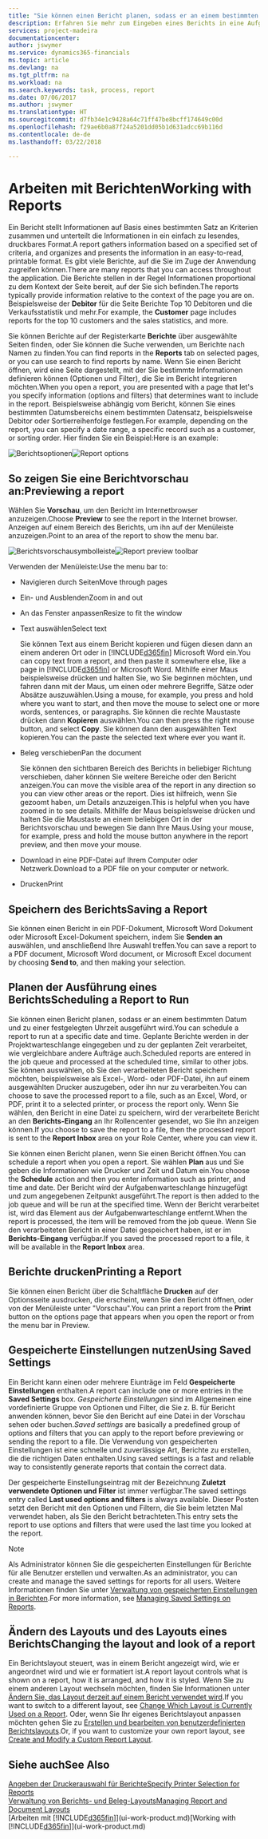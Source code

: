 ```yaml
---
title: "Sie können einen Bericht planen, sodass er an einem bestimmten Datum und zu einer festgelegten Uhrzeit ausgeführt wird | Microsoft Docs"
description: Erfahren Sie mehr zum Eingeben eines Berichts in eine Aufgabenwarteschlange und das Planen der Verarbeitung an einem bestimmten Datum und Uhrzeit.
services: project-madeira
documentationcenter: 
author: jswymer
ms.service: dynamics365-financials
ms.topic: article
ms.devlang: na
ms.tgt_pltfrm: na
ms.workload: na
ms.search.keywords: task, process, report
ms.date: 07/06/2017
ms.author: jswymer
ms.translationtype: HT
ms.sourcegitcommit: d7fb34e1c9428a64c71ff47be8bcff174649c00d
ms.openlocfilehash: f29ae6b0a87f24a5201dd05b1d631adcc69b116d
ms.contentlocale: de-de
ms.lasthandoff: 03/22/2018

---
```

# <a name="working-with-reports"></a><span data-ttu-id="24a2b-103">Arbeiten mit Berichten</span><span class="sxs-lookup"><span data-stu-id="24a2b-103">Working with Reports</span></span>
<span data-ttu-id="24a2b-104">Ein Bericht stellt Informationen auf Basis eines bestimmten Satz an Kriterien zusammen und unterteilt die Informationen in ein einfach zu lesendes, druckbares Format.</span><span class="sxs-lookup"><span data-stu-id="24a2b-104">A report gathers information based on a specified set of criteria, and organizes and presents the information in an easy-to-read, printable format.</span></span> <span data-ttu-id="24a2b-105">Es gibt viele Berichte, auf die Sie im Zuge der Anwendung zugreifen können.</span><span class="sxs-lookup"><span data-stu-id="24a2b-105">There are many reports that you can access throughout the application.</span></span> <span data-ttu-id="24a2b-106">Die Berichte stellen in der Regel Informationen proportional zu dem Kontext der Seite bereit, auf der Sie sich befinden.</span><span class="sxs-lookup"><span data-stu-id="24a2b-106">The reports typically provide information relative to the context of the page you are on.</span></span> <span data-ttu-id="24a2b-107">Beispielsweise der **Debitor** für die Seite Berichte Top 10 Debitoren und die Verkaufsstatistik und mehr.</span><span class="sxs-lookup"><span data-stu-id="24a2b-107">For example, the **Customer** page includes reports for the top 10 customers and the sales statistics, and more.</span></span>

<span data-ttu-id="24a2b-108">Sie können Berichte auf der Registerkarte **Berichte** über ausgewählte Seiten finden, oder Sie können die Suche verwenden, um Berichte nach Namen zu finden.</span><span class="sxs-lookup"><span data-stu-id="24a2b-108">You can find reports in the **Reports** tab on selected pages, or you can use search to find reports by name.</span></span> <span data-ttu-id="24a2b-109">Wenn Sie einen Bericht öffnen, wird eine Seite dargestellt, mit der Sie bestimmte Informationen definieren können (Optionen und Filter), die Sie im Bericht integrieren möchten.</span><span class="sxs-lookup"><span data-stu-id="24a2b-109">When you open a report, you are presented with a page that let's you specify information (options and filters) that determines want to include in the report.</span></span> <span data-ttu-id="24a2b-110">Beispielsweise abhängig vom Bericht, können Sie eines bestimmten Datumsbereichs einem bestimmten Datensatz, beispielsweise Debitor oder Sortierreihenfolge festlegen.</span><span class="sxs-lookup"><span data-stu-id="24a2b-110">For example, depending on the report, you can specify a date range, a specific record such as a customer, or sorting order.</span></span> <span data-ttu-id="24a2b-111">Hier finden Sie ein Beispiel:</span><span class="sxs-lookup"><span data-stu-id="24a2b-111">Here is an example:</span></span>

<span data-ttu-id="24a2b-112">![Berichtsoptionen](media/report_options.png "Berichtsoptionen")</span><span class="sxs-lookup"><span data-stu-id="24a2b-112">![Report options](media/report_options.png "Report options")</span></span>

## <a name="previewing-a-report"></a><span data-ttu-id="24a2b-113">So zeigen Sie eine Berichtvorschau an:</span><span class="sxs-lookup"><span data-stu-id="24a2b-113">Previewing a report</span></span>
<span data-ttu-id="24a2b-114">Wählen Sie **Vorschau**, um den Bericht im Internetbrowser anzuzeigen.</span><span class="sxs-lookup"><span data-stu-id="24a2b-114">Choose **Preview** to see the report in the Internet browser.</span></span> <span data-ttu-id="24a2b-115">Anzeigen auf einem Bereich des Berichts, um ihn auf der Menüleiste anzuzeigen.</span><span class="sxs-lookup"><span data-stu-id="24a2b-115">Point to an area of the report to show the menu bar.</span></span>  

<span data-ttu-id="24a2b-116">![Berichtsvorschausymbolleiste](media/report_viewer.png "Berichtsvorschausymbolleiste")</span><span class="sxs-lookup"><span data-stu-id="24a2b-116">![Report preview toolbar](media/report_viewer.png "Report preview toolbar")</span></span>

<span data-ttu-id="24a2b-117">Verwenden der Menüleiste:</span><span class="sxs-lookup"><span data-stu-id="24a2b-117">Use the menu bar to:</span></span>

-   <span data-ttu-id="24a2b-118">Navigieren durch Seiten</span><span class="sxs-lookup"><span data-stu-id="24a2b-118">Move through pages</span></span>
-   <span data-ttu-id="24a2b-119">Ein- und Ausblenden</span><span class="sxs-lookup"><span data-stu-id="24a2b-119">Zoom in and out</span></span>
-   <span data-ttu-id="24a2b-120">An das Fenster anpassen</span><span class="sxs-lookup"><span data-stu-id="24a2b-120">Resize to fit the window</span></span>
-   <span data-ttu-id="24a2b-121">Text auswählen</span><span class="sxs-lookup"><span data-stu-id="24a2b-121">Select text</span></span>

    <span data-ttu-id="24a2b-122">Sie können Text aus einem Bericht kopieren und fügen diesen dann an einem anderen Ort oder in [!INCLUDE[d365fin](includes/d365fin_md.md)] Microsoft Word ein.</span><span class="sxs-lookup"><span data-stu-id="24a2b-122">You can copy text from a report, and then paste it somewhere else, like a page in [!INCLUDE[d365fin](includes/d365fin_md.md)] or Microsoft Word.</span></span>  <span data-ttu-id="24a2b-123">Mithilfe einer Maus beispielsweise drücken und halten Sie, wo Sie beginnen möchten, und fahren dann mit der Maus, um einen oder mehrere Begriffe, Sätze oder Absätze auszuwählen.</span><span class="sxs-lookup"><span data-stu-id="24a2b-123">Using a mouse, for example, you press and hold where you want to start, and then move the mouse to select one or more words, sentences, or paragraphs.</span></span> <span data-ttu-id="24a2b-124">Sie können die rechte Maustaste drücken dann **Kopieren** auswählen.</span><span class="sxs-lookup"><span data-stu-id="24a2b-124">You can then press the right mouse button, and select **Copy**.</span></span> <span data-ttu-id="24a2b-125">Sie können dann den ausgewählten Text kopieren.</span><span class="sxs-lookup"><span data-stu-id="24a2b-125">You can the paste the selected text where ever you want it.</span></span>
-   <span data-ttu-id="24a2b-126">Beleg verschieben</span><span class="sxs-lookup"><span data-stu-id="24a2b-126">Pan the document</span></span>

    <span data-ttu-id="24a2b-127">Sie können den sichtbaren Bereich des Berichts in beliebiger Richtung verschieben, daher können Sie weitere Bereiche oder den Bericht anzeigen.</span><span class="sxs-lookup"><span data-stu-id="24a2b-127">You can move the visible area of the report in any direction so you can view other areas or the report.</span></span> <span data-ttu-id="24a2b-128">Dies ist hilfreich, wenn Sie gezoomt haben, um Details anzuzeigen.</span><span class="sxs-lookup"><span data-stu-id="24a2b-128">This is helpful when you have zoomed in to see details.</span></span>  <span data-ttu-id="24a2b-129">Mithilfe der Maus beispielsweise drücken und halten Sie die Maustaste an einem beliebigen Ort in der Berichtsvorschau und bewegen Sie dann Ihre Maus.</span><span class="sxs-lookup"><span data-stu-id="24a2b-129">Using your mouse, for example, press and hold the mouse button anywhere in the report preview, and then move your mouse.</span></span>

-   <span data-ttu-id="24a2b-130">Download in eine PDF-Datei auf Ihrem Computer oder Netzwerk.</span><span class="sxs-lookup"><span data-stu-id="24a2b-130">Download to a PDF file on your computer or network.</span></span>
-   <span data-ttu-id="24a2b-131">Drucken</span><span class="sxs-lookup"><span data-stu-id="24a2b-131">Print</span></span>


## <a name="saving-a-report"></a><span data-ttu-id="24a2b-132">Speichern des Berichts</span><span class="sxs-lookup"><span data-stu-id="24a2b-132">Saving a Report</span></span>
<span data-ttu-id="24a2b-133">Sie können einen Bericht in ein PDF-Dokument, Microsoft Word Dokument oder Microsoft Excel-Dokument speichern, indem Sie **Senden an** auswählen, und anschließend Ihre Auswahl treffen.</span><span class="sxs-lookup"><span data-stu-id="24a2b-133">You can save a report to a PDF document, Microsoft Word document, or Microsoft Excel document by choosing **Send to**, and then making your selection.</span></span>

## <a name="ScheduleReport"></a> <span data-ttu-id="24a2b-134">Planen der Ausführung eines Berichts</span><span class="sxs-lookup"><span data-stu-id="24a2b-134">Scheduling a Report to Run</span></span>
<span data-ttu-id="24a2b-135">Sie können einen Bericht planen, sodass er an einem bestimmten Datum und zu einer festgelegten Uhrzeit ausgeführt wird.</span><span class="sxs-lookup"><span data-stu-id="24a2b-135">You can schedule a report to run at a specific date and time.</span></span> <span data-ttu-id="24a2b-136">Geplante Berichte werden in der Projektwarteschlange eingegeben und zu der geplanten Zeit verarbeitet, wie vergleichbare andere Aufträge auch.</span><span class="sxs-lookup"><span data-stu-id="24a2b-136">Scheduled reports are entered in the job queue and processed at the scheduled time, similar to other jobs.</span></span> <span data-ttu-id="24a2b-137">Sie können auswählen, ob Sie den verarbeiteten Bericht speichern möchten, beispielsweise als Excel-, Word- oder PDF-Datei, ihn auf einem ausgewählten Drucker auszugeben, oder ihn nur zu verarbeiten.</span><span class="sxs-lookup"><span data-stu-id="24a2b-137">You can choose to save the processed report to a file, such as an Excel, Word, or PDF, print it to a selected printer, or process the report only.</span></span> <span data-ttu-id="24a2b-138">Wenn Sie wählen, den Bericht in eine Datei zu speichern, wird der verarbeitete Bericht an den **Berichts-Eingang** an Ihr Rollencenter gesendet, wo Sie ihn anzeigen können.</span><span class="sxs-lookup"><span data-stu-id="24a2b-138">If you choose to save the report to a file, then the processed report is sent to the **Report Inbox** area on your Role Center, where you can view it.</span></span>

<span data-ttu-id="24a2b-139">Sie können einen Bericht planen, wenn Sie einen Bericht öffnen.</span><span class="sxs-lookup"><span data-stu-id="24a2b-139">You can schedule a report when you open a report.</span></span> <span data-ttu-id="24a2b-140">Sie wählen **Plan** aus und Sie geben die Informationen wie Drucker und Zeit und Datum ein.</span><span class="sxs-lookup"><span data-stu-id="24a2b-140">You choose the **Schedule** action and then you enter information such as printer, and time and date.</span></span> <span data-ttu-id="24a2b-141">Der Bericht wird der Aufgabenwarteschlange hinzugefügt und zum angegebenen Zeitpunkt ausgeführt.</span><span class="sxs-lookup"><span data-stu-id="24a2b-141">The report is then added to the job queue and will be run at the specified time.</span></span> <span data-ttu-id="24a2b-142">Wenn der Bericht verarbeitet ist, wird das Element aus der Aufgabenwarteschlange entfernt.</span><span class="sxs-lookup"><span data-stu-id="24a2b-142">When the report is processed, the item will be removed from the job queue.</span></span> <span data-ttu-id="24a2b-143">Wenn Sie den verarbeiteten Bericht in einer Datei gespeichert haben, ist er im **Berichts-Eingang** verfügbar.</span><span class="sxs-lookup"><span data-stu-id="24a2b-143">If you saved the processed report to a file, it will be available in the **Report Inbox** area.</span></span>

## <a name="PrintReport"></a><span data-ttu-id="24a2b-144">Berichte drucken</span><span class="sxs-lookup"><span data-stu-id="24a2b-144">Printing a Report</span></span>
<span data-ttu-id="24a2b-145">Sie können einen Bericht über die Schaltfläche **Drucken** auf der Optionsseite ausdrucken, die erscheint, wenn Sie den Bericht öffnen, oder von der Menüleiste unter "Vorschau".</span><span class="sxs-lookup"><span data-stu-id="24a2b-145">You can print a report from the **Print** button on the options page that appears when you open the report or from the menu bar in Preview.</span></span>

## <a name="using-saved-settings"></a><span data-ttu-id="24a2b-146">Gespeicherte Einstellungen nutzen</span><span class="sxs-lookup"><span data-stu-id="24a2b-146">Using Saved Settings</span></span>
<span data-ttu-id="24a2b-147">Ein Bericht kann einen oder mehrere Eiunträge im Feld **Gespeicherte Einstellungen** enthalten.</span><span class="sxs-lookup"><span data-stu-id="24a2b-147">A report can include one or more entries in the **Saved Settings** box.</span></span> <span data-ttu-id="24a2b-148">*Gespeicherte Einstellungen* sind im Allgemeinen eine vordefinierte Gruppe von Optionen und Filter, die Sie z. B. für Bericht anwenden können, bevor Sie den Bericht auf eine Datei in der Vorschau sehen oder buchen.</span><span class="sxs-lookup"><span data-stu-id="24a2b-148">*Saved settings* are basically a predefined group of options and filters that you can apply to the report before previewing or sending the report to a file.</span></span> <span data-ttu-id="24a2b-149">Die Verwendung von gespeicherten Einstellungen ist eine schnelle und zuverlässige Art, Berichte zu erstellen, die die richtigen Daten enthalten.</span><span class="sxs-lookup"><span data-stu-id="24a2b-149">Using saved settings is a fast and reliable way to consistently generate reports that contain the correct data.</span></span>

<span data-ttu-id="24a2b-150">Der gespeicherte Einstellungseintrag mit der Bezeichnung **Zuletzt verwendete Optionen und Filter** ist immer verfügbar.</span><span class="sxs-lookup"><span data-stu-id="24a2b-150">The saved settings entry called **Last used options and filters** is always available.</span></span> <span data-ttu-id="24a2b-151">Dieser Posten setzt den Bericht mit den Optionen und Filtern, die Sie beim letzten Mal verwendet haben, als Sie den Bericht betrachteten.</span><span class="sxs-lookup"><span data-stu-id="24a2b-151">This entry sets the report to use options and filters that were used the last time you looked at the report.</span></span>

>[!NOTE]
><span data-ttu-id="24a2b-152">Als Administrator können Sie die gespeicherten Einstellungen für Berichte für alle Benutzer erstellen und verwalten.</span><span class="sxs-lookup"><span data-stu-id="24a2b-152">As an administrator, you can create and manage the saved settings for reports for all users.</span></span> <span data-ttu-id="24a2b-153">Weitere Informationen finden Sie unter [Verwaltung von gespeicherten Einstellungen in Berichten](reports-saving-reusing-settings.md).</span><span class="sxs-lookup"><span data-stu-id="24a2b-153">For more information, see [Managing Saved Settings on Reports](reports-saving-reusing-settings.md).</span></span>

## <a name="changing-the-layout-and-look-of-a-report"></a><span data-ttu-id="24a2b-154">Ändern des Layouts und des Layouts eines Berichts</span><span class="sxs-lookup"><span data-stu-id="24a2b-154">Changing the layout and look of a report</span></span>
<span data-ttu-id="24a2b-155">Ein Berichtslayout steuert, was in einem Bericht angezeigt wird, wie er angeordnet wird und wie er formatiert ist.</span><span class="sxs-lookup"><span data-stu-id="24a2b-155">A report layout controls what is shown on a report, how it is arranged, and how it is styled.</span></span> <span data-ttu-id="24a2b-156">Wenn Sie zu einem anderen Layout wechseln möchten, finden Sie Informationen unter [Ändern Sie, das Layout derzeit auf einem Bericht verwendet wird](ui-how-change-layout-currently-used-report.md).</span><span class="sxs-lookup"><span data-stu-id="24a2b-156">If you want to switch to a different layout, see [Change Which Layout is Currently Used on a Report](ui-how-change-layout-currently-used-report.md).</span></span> <span data-ttu-id="24a2b-157">Oder, wenn Sie Ihr eigenes Berichtslayout anpassen möchten gehen Sie zu [Erstellen und bearbeiten von benutzerdefinierten Berichtslayouts](ui-how-create-custom-report-layout.md).</span><span class="sxs-lookup"><span data-stu-id="24a2b-157">Or, if you want to customize your own report layout, see [Create and Modify a Custom Report Layout](ui-how-create-custom-report-layout.md).</span></span>

## <a name="see-also"></a><span data-ttu-id="24a2b-158">Siehe auch</span><span class="sxs-lookup"><span data-stu-id="24a2b-158">See Also</span></span>
[<span data-ttu-id="24a2b-159">Angeben der Druckerauswahl für Berichte</span><span class="sxs-lookup"><span data-stu-id="24a2b-159">Specify Printer Selection for Reports</span></span>](ui-specify-printer-selection-reports.md)  
[<span data-ttu-id="24a2b-160">Verwaltung von Berichts- und Beleg-Layouts</span><span class="sxs-lookup"><span data-stu-id="24a2b-160">Managing Report and Document Layouts</span></span>](ui-manage-report-layouts.md)  
<span data-ttu-id="24a2b-161">[Arbeiten mit [!INCLUDE[d365fin](includes/d365fin_md.md)]](ui-work-product.md)</span><span class="sxs-lookup"><span data-stu-id="24a2b-161">[Working with [!INCLUDE[d365fin](includes/d365fin_md.md)]](ui-work-product.md)</span></span>

